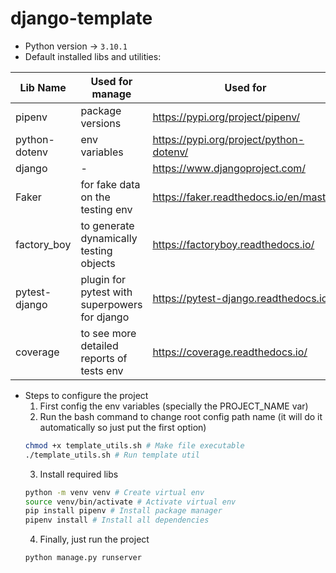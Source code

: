 # django-template
- Python version -> `3.10.1`
- Default installed libs and utilities:

| Lib Name      | Used for manage                               | Used for                                | 
|---------------|-----------------------------------------------|-----------------------------------------|
| pipenv        | package versions                              | https://pypi.org/project/pipenv/        |
| python-dotenv | env variables                                 | https://pypi.org/project/python-dotenv/ |
| django        | -                                             | https://www.djangoproject.com/          |
| Faker         | for fake data on the testing env              | https://faker.readthedocs.io/en/master/ |
| factory_boy   | to generate dynamically testing objects       | https://factoryboy.readthedocs.io/      |
| pytest-django | plugin for pytest with superpowers for django | https://pytest-django.readthedocs.io/   |
| coverage      | to see more detailed reports of tests env     | https://coverage.readthedocs.io/        |

- Steps to configure the project
  1. First config the env variables (specially the PROJECT_NAME var)
  2. Run the bash command to change root config path name (it will do it automatically so just put the first option)
  ```zsh
  chmod +x template_utils.sh # Make file executable
  ./template_utils.sh # Run template util
  ```
  3. Install required libs
  ```zsh
  python -m venv venv # Create virtual env
  source venv/bin/activate # Activate virtual env
  pip install pipenv # Install package manager
  pipenv install # Install all dependencies
  ```
  4. Finally, just run the project
  ```zsh
  python manage.py runserver
  ```
